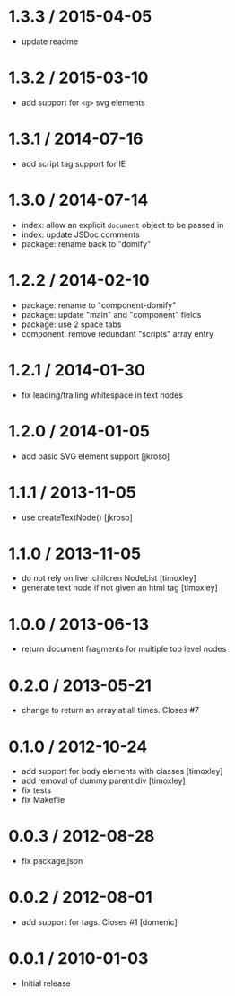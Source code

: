 
1.3.3 / 2015-04-05
==================

  * update readme

1.3.2 / 2015-03-10
==================

  * add support for `<g>` svg elements

1.3.1 / 2014-07-16
==================

 * add script tag support for IE

1.3.0 / 2014-07-14
==================

 * index: allow an explicit `document` object to be passed in
 * index: update JSDoc comments
 * package: rename back to "domify"

1.2.2 / 2014-02-10
==================

  * package: rename to "component-domify"
  * package: update "main" and "component" fields
  * package: use 2 space tabs
  * component: remove redundant "scripts" array entry

1.2.1 / 2014-01-30
==================

 * fix leading/trailing whitespace in text nodes

1.2.0 / 2014-01-05
==================

 * add basic SVG element support [jkroso]

1.1.1 / 2013-11-05
==================

 * use createTextNode() [jkroso]

1.1.0 / 2013-11-05
==================

 * do not rely on live .children NodeList [timoxley]
 * generate text node if not given an html tag [timoxley]

1.0.0 / 2013-06-13
==================

 * return document fragments for multiple top level nodes

0.2.0 / 2013-05-21
==================

 * change to return an array at all times. Closes #7

0.1.0 / 2012-10-24
==================

  * add support for body elements with classes [timoxley]
  * add removal of dummy parent div [timoxley]
  * fix tests
  * fix Makefile

0.0.3 / 2012-08-28
==================

  * fix package.json

0.0.2 / 2012-08-01
==================

  * add support for <body> tags. Closes #1 [domenic]

0.0.1 / 2010-01-03
==================

  * Initial release
